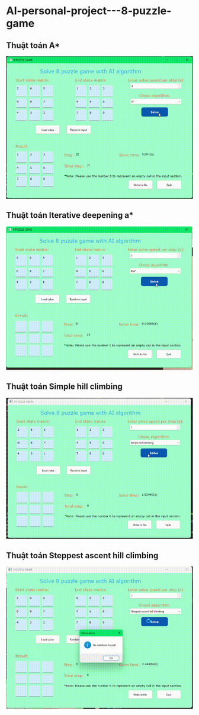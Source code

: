 # AI-personal-project---8-puzzle-game
## Thuật toán A*
![Error](gif/Astart.gif)

## Thuật toán Iterative deepening a*
![Error](gif/IDAstart.gif)

## Thuật toán Simple hill climbing
![Error](gif/SHC.gif)

## Thuật toán Steppest ascent hill climbing
![Error](gif/SAHC.gif)

